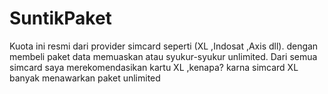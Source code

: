 # SuntikPaket
Kuota ini resmi dari provider simcard seperti (XL ,Indosat ,Axis dll). dengan membeli paket data memuaskan atau syukur-syukur unlimited.
   Dari semua simcard saya merekomendasikan kartu XL ,kenapa? karna simcard XL banyak menawarkan paket unlimited 
